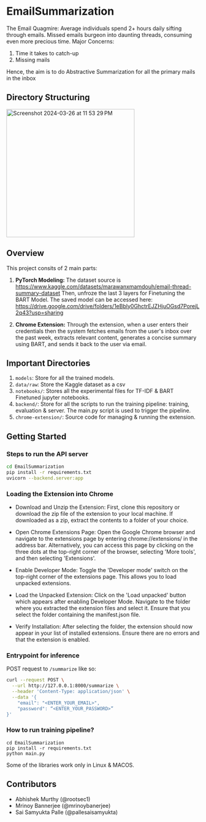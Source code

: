 # EmailSummarization

The Email Quagmire: 
Average individuals spend 2+ hours daily sifting through emails. Missed emails burgeon into daunting threads, consuming even more precious time.
Major Concerns: 
1. Time it takes to catch-up
2. Missing mails

Hence, the aim is to do Abstractive Summarization for all the primary mails in the inbox

## Directory Structuring
<img width="334" alt="Screenshot 2024-03-26 at 11 53 29 PM" src="https://github.com/pallesaisamyukta/EmailSummarization/assets/20264867/1fe1b173-5480-49c8-9951-190ec1e834b6">


## Overview
This project consits of 2 main parts:
1. **PyTorch Modeling:** The dataset source is https://www.kaggle.com/datasets/marawanxmamdouh/email-thread-summary-dataset Then, unfroze the last 3 layers for Finetuning the BART Model. The saved model can be accessed here: https://drive.google.com/drive/folders/1eBbly0GhctrEJZHjuOGsd7PorejL2q43?usp=sharing

2. **Chrome Extension:** Through the extension, when a user enters their credentials then the system fetches emails from the user's inbox over the past week, extracts relevant content, generates a concise summary using BART, and sends it back to the user via email.

## Important Directories
1. ```models```: Store for all the trained models.
2. ```data/raw```: Store the Kaggle dataset as a csv
3. ```notebooks/```: Stores all the experimental files for TF-IDF & BART Finetuned jupyter notebooks.
4. ```backend/```: Store for all the scripts to run the training pipeline: training, evaluation & server. The main.py script is used to trigger the pipeline.
5. ```chrome-extension/```: Source code for managing & running the extension.


## Getting Started

### Steps to run the API server

```bash
cd EmailSummarization
pip install -r requirements.txt
uvicorn --backend.server:app
```

### Loading the Extension into Chrome

- Download and Unzip the Extension:
  First, clone this repository or download the zip file of the extension to your local machine. If downloaded as a zip, extract the contents to a folder of your choice.

- Open Chrome Extensions Page:
  Open the Google Chrome browser and navigate to the extensions page by entering chrome://extensions/ in the address bar. Alternatively, you can access this page by clicking on the three dots at the top-right corner of the browser, selecting 'More tools', and then selecting 'Extensions'.

- Enable Developer Mode:
  Toggle the 'Developer mode' switch on the top-right corner of the extensions page. This allows you to load unpacked extensions.

- Load the Unpacked Extension:
  Click on the 'Load unpacked' button which appears after enabling Developer Mode. Navigate to the folder where you extracted the extension files and select it. Ensure that you select the folder containing the manifest.json file.

- Verify Installation:
  After selecting the folder, the extension should now appear in your list of installed extensions. Ensure there are no errors and that the extension is enabled.

### Entrypoint for inference

POST request to `/summarize` like so:

```bash
curl --request POST \
  --url http://127.0.0.1:8000/summarize \
  --header 'Content-Type: application/json' \
  --data '{
	"email": "<ENTER_YOUR_EMAIL>",
	"password": “<ENTER_YOUR_PASSWORD>”
}'
```

### How to run training pipeline?
```
cd EmailSummarization
pip install -r requirements.txt
python main.py
```

Some of the libraries work only in Linux & MACOS.

## Contributors
* Abhishek Murthy (@rootsec1)
* Mrinoy Bannerjee (@mrinoybanerjee)
* Sai Samyukta Palle (@pallesaisamyukta)
